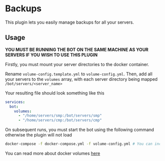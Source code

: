 # Backups

This plugin lets you easily manage backups for all your servers.

## Usage

**YOU MUST BE RUNNING THE BOT ON THE SAME MACHINE AS YOUR SERVERS IF YOU WISH TO USE THIS PLUGIN**

Firstly, you must mount your server directories to the docker container.

Rename `volume-config.template.yml` to `volume-config.yml`.
Then, add all your servers to the `volumes` array, with each server directory being mapped `/bot/servers/<server_name>`

Your resulting file should look something like this

```yaml
services:
  bot:
    volumes:
      - "/home/servers/smp:/bot/servers/smp"
      - "/home/servers/cmp:/bot/servers/cmp"
```

On subsequent runs, you must start the bot using the following command otherwise the plugin will not load
```bash
docker-compose -f docker-compose.yml -f volume-config.yml # You can include -d here if you would like to detach from the containers upon starting
```

You can read more about docker volumes [here](https://docs.docker.com/storage/volumes/)